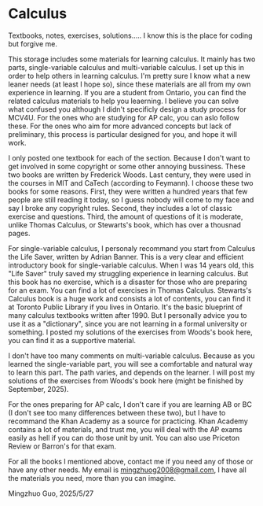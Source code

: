 # Calculus
Textbooks, notes, exercises, solutions.....
I know this is the place for coding but forgive me.

This storage includes some materials for learning calculus. It mainly has two parts, single-variable calculus and multi-variable calculus. I set up this in order to help others in learning calculus. I'm pretty sure I know what a new leaner needs (at least I hope so), since these materials are all from my own experience in learning. If you are a student from Ontario, you can find the related calculus materials to help you leaerning. I believe you can solve what confused you although I didn't specificly design a study process for MCV4U. For the ones who are studying for AP calc, you can aslo follow these. For the ones who aim for more advanced concepts but lack of preliminary, this process is particular designed for you, and hope it will work.

I only posted one textbook for each of the section. Because I don't want to get involved in some copyright or some other annoying bussiness. These two books are written by Frederick Woods. Last century, they were used in the courses in MIT and CaTech (according to Feymann).
I choose these two books for some reasons. First, they were written a hundred years that few people are still reading it today, so I guess nobody will come to my face and say I broke any copyright rules. Second, they includes a lot of classic exercise and questions. Third, the amount of questions of it is moderate, unlike Thomas Calculus, or Stewarts's book, which has over a thousnad pages.

For single-variable calculus, I personaly recommand you start from Calculus the Life Saver, written by Adrian Banner. This is a very clear and efficient introductory book for single-variable calculus. When I was 14 years old, this "Life Saver" truly saved my struggling experience in learning calculus. But this book has no exercise, which is a disaster for those who are preparing for an exam. You can find a lot of exercises in Thomas Calculus. Stewarts's Calculus book is a huge work and consists a lot of contents, you can find it at Toronto Public Library if you lives in Ontario. It's the basic blueprint of many calculus textbooks written after 1990. But I personally advice you to use it as a "dictionary", since you are not learning in a formal university or something. I posted my solutions of the exercises from Woods's book here, you can find it as a supportive material.

I don't have too many comments on multi-variable calculus. Because as you learned the single-variable part, you will see a comfortable and natural way to learn this part. The path varies, and depends on the learner. I will post my solutions of the exercises from Woods's book here (might be finished by September, 2025).

For the ones preparing for AP calc, I don't care if you are learning AB or BC (I don't see too many differences between these two), but I have to recommand the Khan Academy as a source for practicing. Khan Academy contains a lot of materials, and trust me, you will deal with the AP exams easily as hell if you can do those unit by unit. You can also use Priceton Review or Barron's for that exam. 

For all the books I mentioned above, contact me if you need any of those or have any other needs. My email is mingzhuog2008@gmail.com, I have all the materials you need, more than you can imagine. 

Mingzhuo Guo,
2025/5/27
